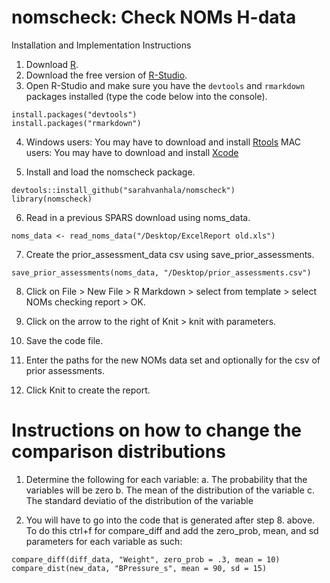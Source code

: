 # nomscheck: Check NOMs H-data 

Installation and Implementation Instructions

1. Download [R](https://www.r-project.org/).
2. Download the free version of [R-Studio](https://www.rstudio.com/products/rstudio/download2/).
3. Open R-Studio and make sure you have the `devtools` and `rmarkdown` packages installed (type the code below into the console).

```
install.packages("devtools")
install.packages("rmarkdown")
```

4. Windows users: You may have to download and install [Rtools](https://cran.rstudio.com/bin/windows/Rtools/)                                MAC users: You may have to download and install [Xcode](https://itunes.apple.com/us/app/xcode/id497799835?ls=1&mt=12)

5. Install and load the nomscheck package.

```
devtools::install_github("sarahvanhala/nomscheck")
library(nomscheck)
```

6. Read in a previous SPARS download using noms_data.

```
noms_data <- read_noms_data("/Desktop/ExcelReport old.xls")
```

7. Create the prior_assessment_data csv using save_prior_assessments.

```
save_prior_assessments(noms_data, "/Desktop/prior_assessments.csv")
```

8. Click on File > New File > R Markdown > select from template > select NOMs checking report > OK.

9. Click on the arrow to the right of Knit > knit with parameters.

10. Save the code file. 

11. Enter the paths for the new NOMs data set and optionally for the csv of prior assessments.

12. Click Knit to create the report.

# Instructions on how to change the comparison distributions 

1. Determine the following for each variable:
  a. The probability that the variables will be zero
  b. The mean of the distribution of the variable
  c. The standard deviatio of the distribution of the variable

2. You will have to go into the code that is generated after step 8. above. To do this ctrl+f for compare_diff and add the zero_prob, mean, and sd parameters for each variable as such:

```
compare_diff(diff_data, "Weight", zero_prob = .3, mean = 10)
compare_dist(new_data, "BPressure_s", mean = 90, sd = 15)
```



 

